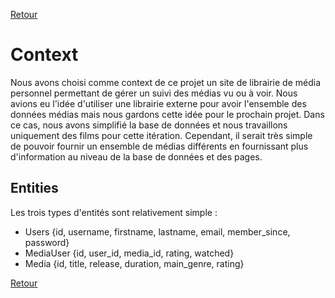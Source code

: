 [Retour](../README.md)


# Context

Nous avons choisi comme context de ce projet un site de librairie de média personnel permettant de gérer un suivi des médias vu ou à voir.
Nous avions eu l'idée d'utiliser une librairie externe pour avoir l'ensemble des données médias mais nous gardons cette idée pour le prochain projet.
Dans ce cas, nous avons simplifié la base de données et nous travaillons uniquement des films pour cette itération. 
Cependant, il serait très simple de pouvoir fournir un ensemble de médias différents en fournissant plus d'information au niveau de la base de données et des pages.

## Entities

Les trois types d'entités sont relativement simple :

- Users {id, username, firstname, lastname, email, member_since, password}
- MediaUser {id, user_id, media_id, rating, watched}
- Media {id, title, release, duration, main_genre, rating}



[Retour](../README.md)
